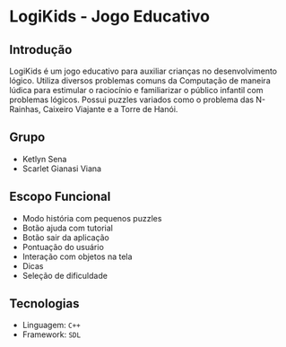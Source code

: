 # LogiKids - Jogo Educativo

## Introdução
LogiKids é um jogo educativo para auxiliar crianças no desenvolvimento lógico. Utiliza diversos problemas comuns da Computação de maneira lúdica para estimular o raciocínio e familiarizar o público infantil com problemas lógicos. Possui puzzles variados como o problema das N-Rainhas, Caixeiro Viajante e a Torre de Hanói.

## Grupo
- Ketlyn Sena
- Scarlet Gianasi Viana

## Escopo Funcional
- Modo história com pequenos puzzles
- Botão ajuda com tutorial
- Botão sair da aplicação
-	Pontuação do usuário
-	Interação com objetos na tela
-	Dicas
-	Seleção de dificuldade

## Tecnologias
- Linguagem: `C++`
- Framework: `SDL`
